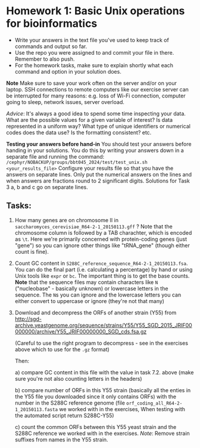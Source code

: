 # Homework 1: Basic Unix operations for bioinformatics

* Write your answers in the text file you've used to keep track of commands and output so far.
* Use the repo you were assigned to and commit your file in there. Remember to also push.
* For the homework tasks, make sure to explain shortly what each command and option in your solution does.

**Note** Make sure to save your work often on the server and/or on your laptop. 
SSH connections to remote computers like our exercise server can be interrupted for many reasons: 
e.g. loss of Wi-Fi connection, computer going to sleep, network issues, server overload.

*Advice*: It's always a good idea to spend some time inspecting your data.
What are the possible values for a given variable of interest?
Is data represented in a uniform way? 
What type of unique identifiers or numerical codes does the data use? 
Is the formatting consistent?
etc.

**Testing your answers before hand-in** You should test your answers before handing in your solutions. You do this by writing your answers down in a separate file and running the command:
`/cephyr/NOBACKUP/groups/bbt045_2024/test/test_unix.sh <your_results_file>`
Configure your results file so that you have the answers on separate lines. Only put the numerical answers on the lines and when answers are fractions round to 2 significant digits. Solutions for Task 3 a, b and c go on separate lines.  

## Tasks:

1. How many genes are on chromosome II in `saccharomyces_cerevisiae_R64-2-1_20150113.gff` ?
   Note that the chromosome column is followed by a TAB charachter, which is encoded as `\t`. Here we're primarily concerned with protein-coding genes (just "gene") so you can ignore other things like "tRNA_gene" (though either count is fine).

2. Count GC content in `S288C_reference_sequence_R64-2-1_20150113.fsa`. You can do the final part (i.e. calculating a percentage) by hand or using Unix tools like `expr` or `bc`. The important thing is to get the base counts. **Note** that the sequence files may contain characters like `N` ("nucleobase" - basically unknown) or lowercase letters in the sequence. The `N`s you can ignore and the lowercase letters you can either convert to uppercase or ignore (they're not that many)

3. Download and decompress the ORFs of another strain (Y55) from
   http://sgd-archive.yeastgenome.org/sequence/strains/Y55/Y55_SGD_2015_JRIF00000000/archive/Y55_JRIF00000000_SGD_cds.fsa.gz
   
   (Careful to use the right program to decompress - see in the exercises above which to use for the `.gz` format)

   Then:

   a) compare GC content in this file with the value in task 7.2. above
      (make sure you're not also counting letters in the headers)

   b) compare number of ORFs in this Y55 strain (basically all the enties in the Y55 file you downloaded since it only contains ORFs) 
      with the number in the S288C reference genome (file `orf_coding_all_R64-2-1_20150113.fasta` we worked with in the exercises, When testing with the automated script return S288C-Y55)

   c) count the common ORFs between this Y55 yeast strain and the S288C reference we
      worked with in the exercises.
      *Note*: Remove strain suffixes from names in the Y55 strain.
